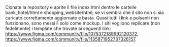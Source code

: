 Clonate la repository e aprite il file index.html dentro le cartelle bank_hotel/html e shopping_website/html; se vi sembra che il sito non si sia caricato correttamente aggiornate e basta.
Quasi tutti i link e pulsanti non funzionano, sono messi lì solo come mockup.
I siti vogliono replicare (non fedelmente) i template che trovate ai seguenti link: https://www.figma.com/community/file/1075372189992120372, https://www.figma.com/community/file/1135871952737326157.
